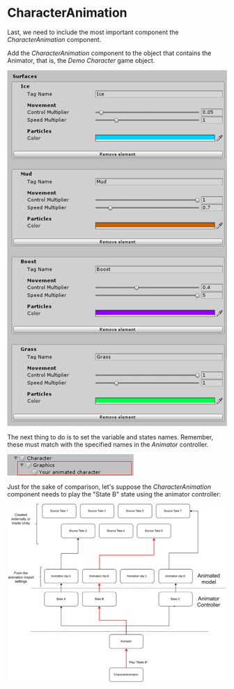 # CharacterAnimation

Last, we need to include the most important component the _CharacterAnimation_ component.



Add the _CharacterAnimation_ component to the object that contains the Animator, that is, the _Demo Character_ game object.

![](../../../.gitbook/assets/imagen%20%285%29.png)

 The next thing to do is to set the variable and states names. Remember, these must match with the specified names in the _Animator_ controller.

![](../../../.gitbook/assets/imagen%20%2829%29.png)

Just for the sake of comparison, let's suppose the _CharacterAnimation_ component needs to play the "State B" state using the animator controller:

![](../../../.gitbook/assets/animator_canimation.png)

